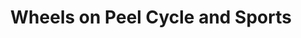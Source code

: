 ---
title: "Wheels on Peel Cycle and Sports"
url: /new-hamburg/wheels-on-peel-cycle-and-sports/
shop: bicycle
---